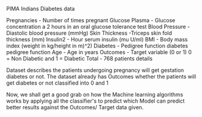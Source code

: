 PIMA Indians Diabetes data 

Pregnancies - Number of times pregnant
Glucose Plasma - Glucose concentration a 2 hours in an oral glucose tolerance test
Blood Pressure - Diastolic blood pressure (mmHg)
Skin Thickness -Triceps skin fold thickness (mm)
Insulin2 - Hour serum insulin (mu U/ml)
BMI - Body mass index (weight in kg/height in m)^2)
Diabetes - Pedigree function diabetes pedigree function
Age - Age in years
Outcomes - Target variable (0 or 1) 0 = Non Diabetic and 1 = Diabetic
Total - 768 patients details

Dataset describes the patients undergoing pregnancy will get gestation diabetes or not. 
The dataset already has Outcomes whether the patients will get diabetes or not classified into 0 and 1

Now, we shall get a good grab on how the Machine learning algorithms works by applying all the classifier's to predict 
which Model can predict better results against the Outcomes/ Target data given.

